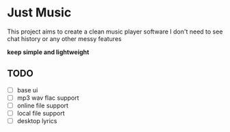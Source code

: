 # Just Music

This project aims to create a clean music player software
I don't need to see chat history or any other messy features

**keep simple and lightweight**

## TODO

- [ ] base ui
- [ ] mp3 wav flac support
- [ ] online file support
- [ ] local file support
- [ ] desktop lyrics
